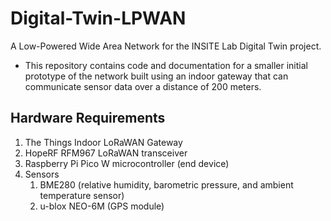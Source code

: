 # Digital-Twin-LPWAN
A Low-Powered Wide Area Network for the INSITE Lab Digital Twin project.
 - This repository contains code and documentation for a smaller initial prototype of the network built using an indoor gateway that can communicate sensor data over a distance of 200 meters.

## Hardware Requirements
1. The Things Indoor LoRaWAN Gateway
2. HopeRF RFM967 LoRaWAN transceiver
3. Raspberry Pi Pico W microcontroller (end device)
4. Sensors  
   1. BME280 (relative humidity, barometric pressure, and ambient temperature sensor)
   2. u-blox NEO-6M (GPS module)